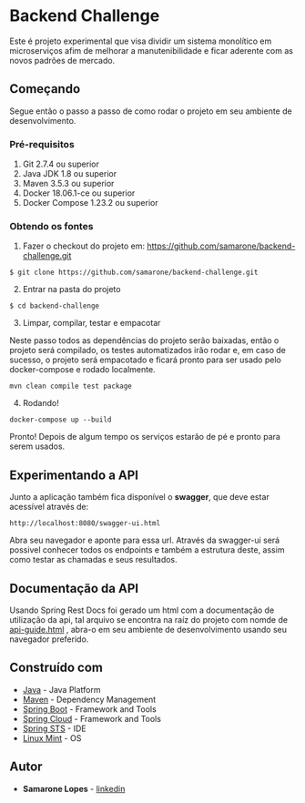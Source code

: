 # Backend Challenge

Este é projeto experimental que visa dividir um sistema monolítico em microserviços afim de melhorar a manutenibilidade e ficar 
aderente com as novos padrões de mercado.

## Começando

Segue então o passo a passo de como rodar o projeto em seu ambiente de desenvolvimento.

### Pré-requisitos

1. Git 2.7.4 ou superior
2. Java JDK 1.8 ou superior
3. Maven 3.5.3 ou superior
4. Docker 18.06.1-ce ou superior
5. Docker Compose 1.23.2 ou superior

### Obtendo os fontes

1. Fazer o checkout do projeto em: https://github.com/samarone/backend-challenge.git
```
$ git clone https://github.com/samarone/backend-challenge.git
```
2. Entrar na pasta do projeto
```
$ cd backend-challenge
```
3. Limpar, compilar, testar e empacotar

Neste passo todos as dependências do projeto serão baixadas, então o projeto será compilado, os testes automatizados irão rodar e, em caso de sucesso, o projeto será empacotado e ficará pronto para ser usado pelo docker-compose e rodado localmente.

```
mvn clean compile test package
```

4. Rodando!
```
docker-compose up --build
```
Pronto! Depois de algum tempo os serviços estarão de pé e pronto para serem usados. 

## Experimentando a API

Junto a aplicação também fica disponível o **swagger**, que deve estar acessível através de:
```
http://localhost:8080/swagger-ui.html
```
Abra seu navegador e aponte para essa url. Através da swagger-ui será possivel conhecer todos os endpoints e também a estrutura deste, assim como testar as chamadas e seus resultados.

## Documentação da API

Usando Spring Rest Docs foi gerado um html com a documentação de utilização da api, tal arquivo se encontra na raíz do projeto com nomde de [api-guide.html](api-guide.html) , abra-o em seu ambiente de desenvolvimento usando seu navegador preferido.

## Construído com

* [Java](https://www.oracle.com/java/) - Java Platform
* [Maven](https://maven.apache.org/) - Dependency Management
* [Spring Boot](https://spring.io/projects/spring-boot) - Framework and Tools
* [Spring Cloud](http://spring.io/projects/spring-cloud) - Framework and Tools
* [Spring STS](https://spring.io/tools) - IDE
* [Linux Mint](https://linuxmint.com/) - OS

## Autor

* **Samarone Lopes** - [linkedin](https://www.linkedin.com/in/samaronelopes/)
